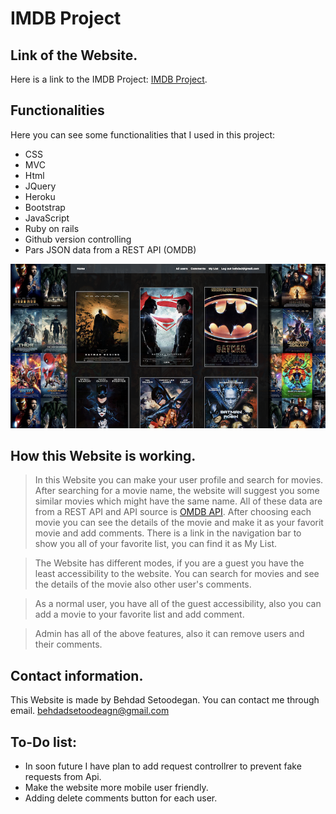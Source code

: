 # IMDB Project

## Link of the Website.
Here is a link to the IMDB Project: [IMDB Project](https://behdadimdb.herokuapp.com/).


## Functionalities
Here you can see some functionalities that I used in this project:

- CSS
- MVC
- Html
- JQuery
- Heroku
- Bootstrap
- JavaScript
- Ruby on rails
- Github version controlling
- Pars JSON data from a REST API (OMDB)


![IMDB Project](app/assets/images/ScreenShot.png)

## How this Website is working.
>In this Website you can make your user profile and search for movies. After searching for a movie name, the website will suggest you some similar movies which might have the same name. All of these data are from a REST API and API source is [OMDB API](http://www.omdbapi.com/). After choosing each movie you can see the details of the movie and make it as your favorit movie and add comments. There is a link in the navigation bar to show you all of your favorite list, you can find it as My List.

> The Website has different modes, if you are a guest you have the least accessibility to the website. You can search for movies and see the details of the movie also other user's comments.

> As a normal user, you have all of the guest accessibility, also you can add a movie to your favorite list and add comment. 

> Admin has all of the above features, also it can remove users and their comments.


## Contact information.
This Website is made by Behdad Setoodegan. You can contact me through email.
behdadsetoodeagn@gmail.com

## To-Do list:
- In soon future I have plan to add request controllrer to prevent fake requests from Api.
- Make the website more mobile user friendly.
- Adding delete comments button for each user.